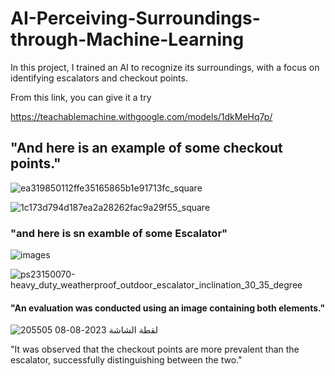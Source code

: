 # AI-Perceiving-Surroundings-through-Machine-Learning
In this project, I trained an AI to recognize its surroundings, with a focus on identifying escalators and checkout points.

From this link, you can give it a try

https://teachablemachine.withgoogle.com/models/1dkMeHq7p/


## "And here is an example of some checkout points."





![ea319850112ffe35165865b1e91713fc_square](https://github.com/Ali-mhmmed/AI-Perceiving-Surroundings-through-Machine-Learning/assets/139057114/3f4b11c0-f5a9-4293-b6bd-906b4f371f74)



![1c173d794d187ea2a28262fac9a29f55_square](https://github.com/Ali-mhmmed/AI-Perceiving-Surroundings-through-Machine-Learning/assets/139057114/33f59f66-f444-4e2a-833d-3999369b363f)

### "and here is sn examble of  some Escalator"

![images](https://github.com/Ali-mhmmed/AI-Perceiving-Surroundings-through-Machine-Learning/assets/139057114/f2efe795-c7a9-4f3b-af9f-e84b3add2fdb)


![ps23150070-heavy_duty_weatherproof_outdoor_escalator_inclination_30_35_degree](https://github.com/Ali-mhmmed/AI-Perceiving-Surroundings-through-Machine-Learning/assets/139057114/908547ef-66f5-4946-beb3-779bf55eecb7)

#### "An evaluation was conducted using an image containing both elements."



![لقطة الشاشة 2023-08-08 205505](https://github.com/Ali-mhmmed/AI-Perceiving-Surroundings-through-Machine-Learning/assets/139057114/17352989-d7bd-4ba1-9c7b-dcfdf9f86ae7)





"It was observed that the checkout points are more prevalent than the escalator, successfully distinguishing between the two."
